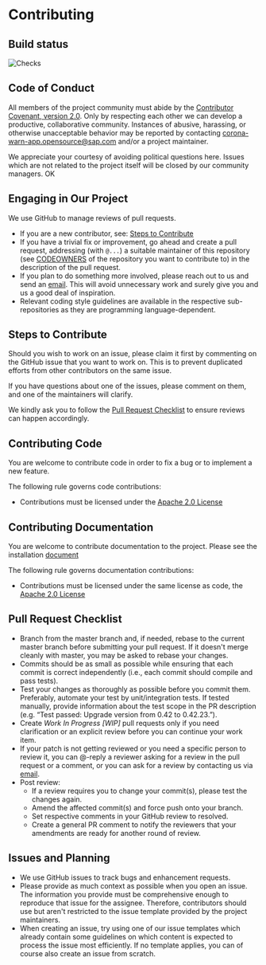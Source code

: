# Contributing

## Build status

![Checks](https://github.com/corona-warn-app/cwa-documentation/workflows/Checks/badge.svg)

## Code of Conduct

All members of the project community must abide by the [Contributor Covenant, version 2.0](./). Only by respecting each other we can develop a productive, collaborative community. Instances of abusive, harassing, or otherwise unacceptable behavior may be reported by contacting [corona-warn-app.opensource@sap.com](mailto:corona-warn-app.opensource@sap.com) and/or a project maintainer.

We appreciate your courtesy of avoiding political questions here. Issues which are not related to the project itself will be closed by our community managers. OK

## Engaging in Our Project

We use GitHub to manage reviews of pull requests.

* If you are a new contributor, see: [Steps to Contribute](CONTRIBUTING.md#steps-to-contribute)
* If you have a trivial fix or improvement, go ahead and create a pull request, addressing (with `@...`) a suitable maintainer of this repository (see [CODEOWNERS](CODEOWNERS/) of the repository you want to contribute to) in the description of the pull request.
* If you plan to do something more involved, please reach out to us and send an [email](mailto:corona-warn-app.opensource@sap.com). This will avoid unnecessary work and surely give you and us a good deal of inspiration.
* Relevant coding style guidelines are available in the respective sub-repositories as they are programming language-dependent.

## Steps to Contribute

Should you wish to work on an issue, please claim it first by commenting on the GitHub issue that you want to work on. This is to prevent duplicated efforts from other contributors on the same issue.

If you have questions about one of the issues, please comment on them, and one of the maintainers will clarify.

We kindly ask you to follow the [Pull Request Checklist](CONTRIBUTING.md#pull-request-checklist) to ensure reviews can happen accordingly.

## Contributing Code

You are welcome to contribute code in order to fix a bug or to implement a new feature.

The following rule governs code contributions:

* Contributions must be licensed under the [Apache 2.0 License](LICENSE/)

## Contributing Documentation

You are welcome to contribute documentation to the project. Please see the installation [document](INSTALL.md)

The following rule governs documentation contributions:

* Contributions must be licensed under the same license as code, the [Apache 2.0 License](LICENSE/)

## Pull Request Checklist

* Branch from the master branch and, if needed, rebase to the current master branch before submitting your pull request. If it doesn't merge cleanly with master, you may be asked to rebase your changes.
* Commits should be as small as possible while ensuring that each commit is correct independently (i.e., each commit should compile and pass tests).
* Test your changes as thoroughly as possible before you commit them. Preferably, automate your test by unit/integration tests. If tested manually, provide information about the test scope in the PR description (e.g. “Test passed: Upgrade version from 0.42 to 0.42.23.”).
* Create _Work In Progress \[WIP]_ pull requests only if you need clarification or an explicit review before you can continue your work item.
* If your patch is not getting reviewed or you need a specific person to review it, you can @-reply a reviewer asking for a review in the pull request or a comment, or you can ask for a review by contacting us via [email](mailto:corona-warn-app.opensource@sap.com).
* Post review:
  * If a review requires you to change your commit(s), please test the changes again.
  * Amend the affected commit(s) and force push onto your branch.
  * Set respective comments in your GitHub review to resolved.
  * Create a general PR comment to notify the reviewers that your amendments are ready for another round of review.

## Issues and Planning

* We use GitHub issues to track bugs and enhancement requests.
* Please provide as much context as possible when you open an issue. The information you provide must be comprehensive enough to reproduce that issue for the assignee. Therefore, contributors should use but aren't restricted to the issue template provided by the project maintainers.
* When creating an issue, try using one of our issue templates which already contain some guidelines on which content is expected to process the issue most efficiently. If no template applies, you can of course also create an issue from scratch.
